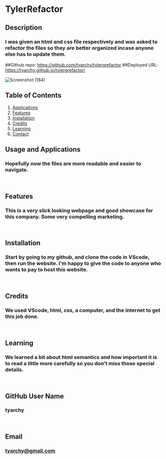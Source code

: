 # TylerRefactor

## Description
### I was given an html and css file respectively and was asked to refactor the files so they are better organized incase anyone else has to update them.
  
  ##Github repo: https://github.com/tyarchy/tylergrefactor
  ##Deployed URL: https://tyarchy.github.io/tylergrefactor/
  
  ![Screenshot (184)](https://user-images.githubusercontent.com/92496520/170183833-97640fac-52ef-44b5-ab33-50b84b63ef48.png)

  
## Table of Contents
1. [Applications](#Features)
2. [Features](#Features)
3. [Installation](#installation)
4. [Credits](#credits)
5. [Learning](#learning)
6. [Contact](#email)



## Usage and Applications
### Hopefully now the files are more readable and easier to navigate.

<p>&nbsp;</p>  

## Features
### This is a very slick looking webpage and good showcase for this company.  Some very compelling marketing.  

<p>&nbsp;</p>

## Installation
### Start by going to my github, and clone the code in VScode, then run the website.  I'm happy to give the code to anyone who wants to pay to host this website.

<p>&nbsp;</p>
  
## Credits
### We used VScode, html, css, a computer, and the internet to get this job done.

<p>&nbsp;</p>
  
## Learning
### We learned a bit about html semantics and how important it is to read a little more carefully so you don't miss those special details.

<p>&nbsp;</p>
  
## GitHub User Name
### tyarchy

<p>&nbsp;</p>
  
## Email
### tyarchy@gmail.com

  
